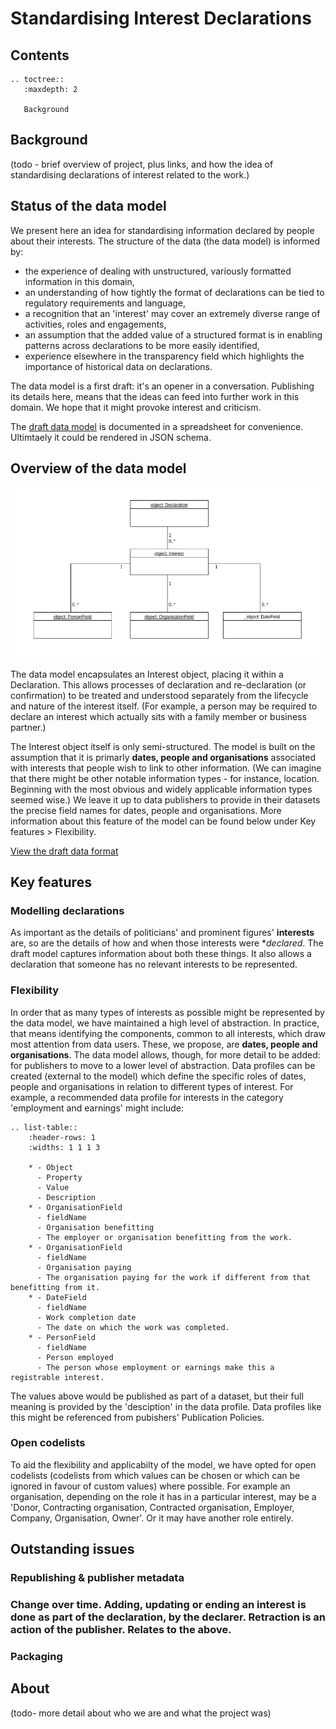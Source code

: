 Standardising Interest Declarations
===================================

## Contents

```eval_rst
.. toctree::
   :maxdepth: 2

   Background

```

## Background

(todo - brief overview of project, plus links, and how the idea of standardising declarations of interest related to the work.)

## Status of the data model

We present here an idea for standardising information declared by people about their interests. The structure of the data (the data model) is informed by:

* the experience of dealing with unstructured, variously formatted information in this domain,
* an understanding of how tightly the format of declarations can be tied to regulatory requirements and language,
* a recognition that an 'interest' may cover an extremely diverse range of activities, roles and engagements,
* an assumption that the added value of a structured format is in enabling patterns across declarations to be more easily identified,
* experience elsewhere in the transparency field which highlights the importance of historical data on declarations.

The data model is a first draft: it's an opener in a conversation. Publishing its details here, means that the ideas can feed into further work in this domain. We hope that it might provoke interest and criticism.

The [draft data model](https://docs.google.com/spreadsheets/d/1QCVkxi1B-i3xx1lVJXe1ihhQSrgtOEeAxj8CHoFgTVA/edit#gid=0) is documented in a spreadsheet for convenience. Ultimtaely it could be rendered in JSON schema.

## Overview of the data model

![Diagram of data model](_assets/UML-interests-data-model.png)

The data model encapsulates an Interest object, placing it within a Declaration. This allows processes of declaration and re-declaration (or confirmation) to be treated and understood separately from the lifecycle and nature of the interest itself. (For example, a person may be required to declare an interest which actually sits with a family member or business partner.)

The Interest object itself is only semi-structured. The model is built on the assumption that it is primarly **dates, people and organisations** associated with interests that people wish to link to other information. (We can imagine that there might be other notable information types - for instance, location. Beginning with the most obvious and widely applicable information types seemed wise.) We leave it up to data publishers to provide in their datasets the precise field names for dates, people and organisations. More information about this feature of the model can be found below under Key features > Flexibility.
    
[View the draft data format](https://docs.google.com/spreadsheets/d/1QCVkxi1B-i3xx1lVJXe1ihhQSrgtOEeAxj8CHoFgTVA/edit#gid=0)

## Key features

### Modelling declarations
As important as the details of politicians' and prominent figures' **interests** are, so are the details of how and when those interests were **declared*. The draft model captures information about both these things. It also allows a declaration that someone has no relevant interests to be represented.

### Flexibility
In order that as many types of interests as possible might be represented by the data model, we have maintained a high level of abstraction. In practice, that means identifying the components, common to all interests, which draw most attention from data users. These, we propose, are **dates, people and organisations**. The data model allows, though, for more detail to be added: for publishers to move to a lower level of abstraction. Data profiles can be created (external to the model) which define the specific roles of dates, people and organisations in relation to different types of interest. For example, a recommended data profile for interests in the category 'employment and earnings' might include:

```eval_rst
.. list-table::
    :header-rows: 1
    :widths: 1 1 1 3

    * - Object
      - Property
      - Value
      - Description
    * - OrganisationField
      - fieldName
      - Organisation benefitting
      - The employer or organisation benefitting from the work.
    * - OrganisationField
      - fieldName
      - Organisation paying
      - The organisation paying for the work if different from that benefitting from it.
    * - DateField
      - fieldName
      - Work completion date
      - The date on which the work was completed. 
    * - PersonField
      - fieldName
      - Person employed
      - The person whose employment or earnings make this a registrable interest. 
```

The values above would be published as part of a dataset, but their full meaning is provided by the 'desciption' in the data profile. Data profiles like this might be referenced from pubishers' Publication Policies. 


### Open codelists
To aid the flexibility and applicabilty of the model, we have opted for open codelists (codelists from which values can be chosen or which can be ignored in favour of custom values) where possible. For example an organisation, depending on the role it has in a particular interest, may be a 'Donor, Contracting organisation, Contracted organisation, Employer, Company, Organisation, Owner'. Or it may have another role entirely. 


## Outstanding issues

### Republishing & publisher metadata

### Change over time. Adding, updating or ending an interest is done as part of the declaration, by the declarer. Retraction is an action of the publisher. Relates to the above.

### Packaging

## About

(todo- more detail about who we are and what the project was)
